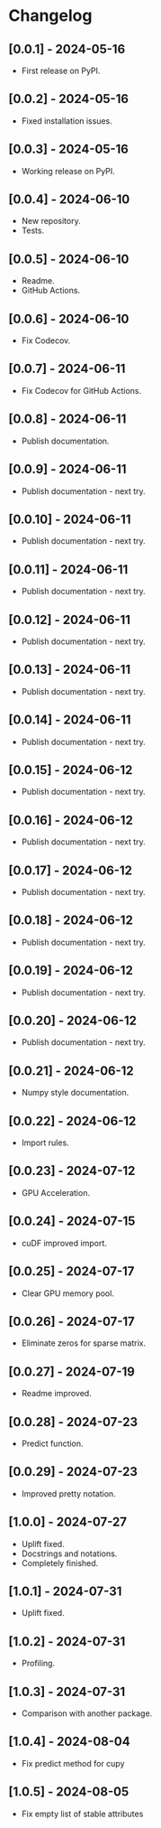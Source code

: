 # Changelog

## [0.0.1] - 2024-05-16

* First release on PyPI.

## [0.0.2] - 2024-05-16

* Fixed installation issues.

## [0.0.3] - 2024-05-16

* Working release on PyPI.

## [0.0.4] - 2024-06-10

* New repository.
* Tests.

## [0.0.5] - 2024-06-10

* Readme.
* GitHub Actions.

## [0.0.6] - 2024-06-10

* Fix Codecov.

## [0.0.7] - 2024-06-11

* Fix Codecov for GitHub Actions.

## [0.0.8] - 2024-06-11

* Publish documentation.

## [0.0.9] - 2024-06-11

* Publish documentation - next try.

## [0.0.10] - 2024-06-11

* Publish documentation - next try.

## [0.0.11] - 2024-06-11

* Publish documentation - next try.

## [0.0.12] - 2024-06-11

* Publish documentation - next try.

## [0.0.13] - 2024-06-11

* Publish documentation - next try.

## [0.0.14] - 2024-06-11

* Publish documentation - next try.

## [0.0.15] - 2024-06-12

* Publish documentation - next try.

## [0.0.16] - 2024-06-12

* Publish documentation - next try.

## [0.0.17] - 2024-06-12

* Publish documentation - next try.

## [0.0.18] - 2024-06-12

* Publish documentation - next try.

## [0.0.19] - 2024-06-12

* Publish documentation - next try.

## [0.0.20] - 2024-06-12

* Publish documentation - next try.

## [0.0.21] - 2024-06-12

* Numpy style documentation.

## [0.0.22] - 2024-06-12

* Import rules.

## [0.0.23] - 2024-07-12

* GPU Acceleration.

## [0.0.24] - 2024-07-15

* cuDF improved import.

## [0.0.25] - 2024-07-17

* Clear GPU memory pool.

## [0.0.26] - 2024-07-17

* Eliminate zeros for sparse matrix.

## [0.0.27] - 2024-07-19

* Readme improved.

## [0.0.28] - 2024-07-23

* Predict function.

## [0.0.29] - 2024-07-23

* Improved pretty notation.

## [1.0.0] - 2024-07-27

* Uplift fixed.
* Docstrings and notations.
* Completely finished.

## [1.0.1] - 2024-07-31

* Uplift fixed.

## [1.0.2] - 2024-07-31

* Profiling.

## [1.0.3] - 2024-07-31

* Comparison with another package.

## [1.0.4] - 2024-08-04

* Fix predict method for cupy

## [1.0.5] - 2024-08-05

* Fix empty list of stable attributes
